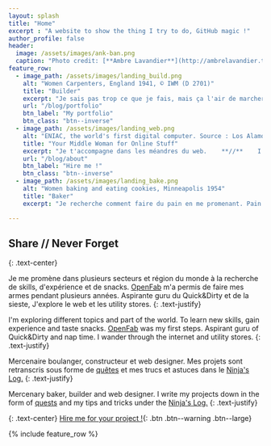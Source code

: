 ```yaml
---
layout: splash
title: "Home"
excerpt : "A website to show the thing I try to do, GitHub magic !"
author_profile: false
header:
  image: /assets/images/ank-ban.png
  caption: "Photo credit: [**Ambre Lavandier**](http://ambrelavandier.tumblr.com/)"
feature_row:
  - image_path: /assets/images/landing_build.png
    alt: "Women Carpenters, England 1941, © IWM (D 2701)"
    title: "Builder"
    excerpt: "Je sais pas trop ce que je fais, mais ça l'air de marcher.    **//**    I don't know what I'm doing, but it kind of works."
    url: "/blog/portfolio"
    btn_label: "My portfolio"
    btn_class: "btn--inverse"
  - image_path: /assets/images/landing_web.png
    alt: "ENIAC, the world's first digital computer. Source : Los Alamos"
    title: "Your Middle Woman for Online Stuff"
    excerpt: "Je t'accompagne dans les méandres du web.    **//**    I will guide you into the world wild web."
    url: "/blog/about"
    btn_label: "Hire me !"
    btn_class: "btn--inverse"
  - image_path: /assets/images/landing_bake.png
    alt: "Women baking and eating cookies, Minneapolis 1954"
    title: "Baker"
    excerpt: "Je recherche comment faire du pain en me promenant. Pain sur commande en France.    **//**    I research how to do bread everywhere. Bread on order in France."

---
```


## Share // Never Forget 
{: .text-center}


Je me promène dans plusieurs secteurs et région du monde à la recherche de skills, d'expérience et de snacks.
[OpenFab](http://openfab.be) m'a permis de faire mes armes pendant plusieurs années. Aspirante guru du Quick&Dirty et de la sieste, J'explore le web et les utility stores.
{: .text-justify}

I'm exploring different topics and part of the world. To learn new skills, gain experience and taste snacks.
[OpenFab](http://openfab.be) was my first steps. Aspirant guru of Quick&Dirty and nap time. I wander through the internet and utility stores.
{: .text-justify}

Mercenaire boulanger, constructeur et web designer. Mes projets sont retranscris sous forme de [quêtes](blog/portfolio/) et mes trucs et astuces dans le [Ninja's Log.](/blog/year-archive/)
{: .text-justify}

Mercenary baker, builder and web designer. I write my projects down in the form of [quests](blog/portfolio/) and my tips and tricks under the [Ninja's Log.](/blog/year-archive/)
{: .text-justify}

{: .text-center}
[Hire me for your project !](/blog/about/){: .btn .btn--warning .btn--large}

{% include feature_row %}



